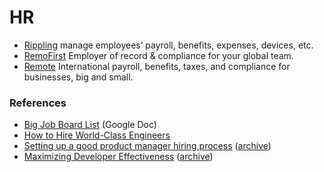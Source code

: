 # HR

- [Rippling](https://www.rippling.com) manage employees’ payroll, benefits, expenses, devices, etc.
- [RemoFirst](https://www.remofirst.com) Employer of record & compliance for your global team.
- [Remote](https://remote.com) International payroll, benefits, taxes, and compliance for businesses, big and small.

### References

- [Big Job Board List](https://docs.google.com/spreadsheets/d/1bcpxUCeU1aWbtFkukJQz7OfSpEPrdsJ_RDEw_6kpJDA/) (Google Doc)
- [How to Hire World-Class Engineers](https://angel.co/blog/how-to-hire-world-class-engineers)
- [Setting up a good product manager hiring process](https://shawli.substack.com/p/setting-up-a-good-product-manager) ([archive](https://archive.ph/79vAp))
- [Maximizing Developer Effectiveness](https://martinfowler.com/articles/developer-effectiveness.html) ([archive](https://archive.ph/yPu0s))